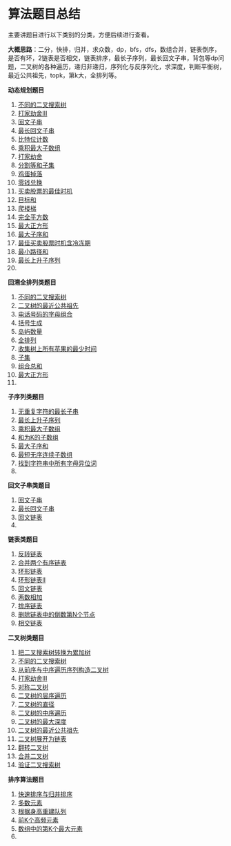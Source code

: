 # 算法题目总结

主要讲题目进行以下类别的分类，方便后续进行查看。

**大概思路**：二分，快排，归并，求众数，dp，bfs，dfs，数组合并，链表倒序，是否有环，2链表是否相交，链表排序，最长子序列，最长回文子串，背包等dp问题，二叉树的各种遍历，递归非递归，序列化与反序列化，求深度，判断平衡树，最近公共祖先，topk，第k大，全排列等。

**动态规划题目**

1. [不同的二叉搜索树](二叉树/题目/不同的二叉搜索树.md)
2. [打家劫舍III](二叉树/题目/打家劫舍III.md)
3. [回文子串](字符串/题目/回文子串.md)
4. [最长回文子串](字符串/题目/最长回文子串.md)
5. [比特位计数](数组/题目/比特位计数.md)
6. [乘积最大子数组](数组/题目/乘积最大子数组.md)
7. [打家劫舍](数组/题目/打家劫舍.md)
8. [分割等和子集](数组/题目/分割等和子集.md)
9. [鸡蛋掉落](数组/题目/鸡蛋掉落.md)
10. [零钱兑换](数组/题目/零钱兑换.md)
11. [买卖股票的最佳时机](数组/题目/买卖股票的最佳时机.md)
12. [目标和](数组/题目/目标和.md)
13. [爬楼梯](数组/题目/爬楼梯.md)
14. [完全平方数](数组/题目/完全平方数.md)
15. [最大正方形](数组/题目/最大正方形.md)
16. [最大子序和](数组/题目/最大子序和.md)
17. [最佳买卖股票时机含冷冻期](数组/题目/最佳买卖股票时机含冷冻期.md)
18. [最小路径和](数组/题目/最小路径和.md)
19. [最长上升子序列](数组/题目/最长上升子序列.md)
20. [](题目/.md)

**回溯全排列类题目**

1. [不同的二叉搜索树](二叉树/题目/不同的二叉搜索树.md)
2. [二叉树的最近公共祖先](二叉树/题目/二叉树的最近公共祖先.md)
3. [电话号码的字母组合](数组/题目/电话号码的字母组合.md)
4. [括号生成](字符串/题目/括号生成.md)
5. [岛屿数量](数组/题目/岛屿数量.md)
6. [全排列](数组/题目/全排列.md)
7. [收集树上所有苹果的最少时间](数组/题目/收集树上所有苹果的最少时间.md)
8. [子集](数组/题目/子集.md)
9. [组合总和](数组/题目/组合总和.md)
10. [最大正方形](数组/题目/最大正方形.md)
11. [](题目/.md)

**子序列类题目**

1. [无重复字符的最长子串](字符串/题目/无重复字符的最长子串.md)
2. [最长上升子序列](数组/题目/最长上升子序列.md)
3. [乘积最大子数组](数组/题目/乘积最大子数组.md)
4. [和为K的子数组](数组/题目/和为K的子数组.md)
5. [最大子序和](数组/题目/最大子序和.md)
6. [最短无序连续子数组](数组/题目/最短无序连续子数组.md)
7. [找到字符串中所有字母异位词](字符串/题目/找到字符串中所有字母异位词.md)
8. [](题目/.md)

**回文子串类题目**

1. [回文子串](字符串/题目/回文子串.md)
2. [最长回文子串](字符串/题目/最长回文子串.md)
3. [回文链表](链表/题目/回文链表.md)
4. [](题目/.md)

**链表类题目**

1. [反转链表](链表/题目/反转链表.md)
2. [合并两个有序链表](链表/题目/合并两个有序链表.md)
3. [环形链表](链表/题目/环形链表.md)
4. [环形链表II](链表/题目/环形链表II.md)
5. [回文链表](链表/题目/回文链表.md)
6. [两数相加](链表/题目/两数相加.md)
7. [排序链表](链表/题目/排序链表.md)
8. [删除链表中的倒数第N个节点](链表/题目/删除链表中的倒数第N个节点.md)
9. [相交链表](链表/题目/相交链表.md)

**二叉树类题目**

1. [把二叉搜索树转换为累加树](二叉树/题目/把二叉搜索树转换为累加树.md)
2. [不同的二叉搜索树](二叉树/题目/不同的二叉搜索树.md)
3. [从前序与中序遍历序列构造二叉树](二叉树/题目/从前序与中序遍历序列构造二叉树.md)
4. [打家劫舍III](二叉树/题目/打家劫舍III.md)
5. [对称二叉树](二叉树/题目/对称二叉树.md)
6. [二叉树的层序遍历](二叉树/题目/二叉树的层序遍历.md)
7. [二叉树的直径](二叉树/题目/二叉树的直径.md)
8. [二叉树的中序遍历](二叉树/题目/二叉树的中序遍历.md)
9. [二叉树的最大深度](二叉树/题目/二叉树的最大深度.md)
10. [二叉树的最近公共祖先](二叉树/题目/二叉树的最近公共祖先.md)
11. [二叉树展开为链表](二叉树/题目/二叉树展开为链表.md)
12. [翻转二叉树](二叉树/题目/翻转二叉树.md)
13. [合并二叉树](二叉树/题目/合并二叉树.md)
14. [验证二叉搜索树](二叉树/题目/验证二叉搜索树.md)

**排序算法题目**

1. [快速排序与归并排序](数组/题目/快速排序与归并排序.md)
2. [多数元素](数组/题目/多数元素.md)
3. [根据身高重建队列](数组/题目/根据身高重建队列.md)
4. [前K个高频元素](数组/题目/前K个高频元素.md)
5. [数组中的第K个最大元素](数组/题目/数组中的第K个最大元素.md)
6. [](题目/.md)
